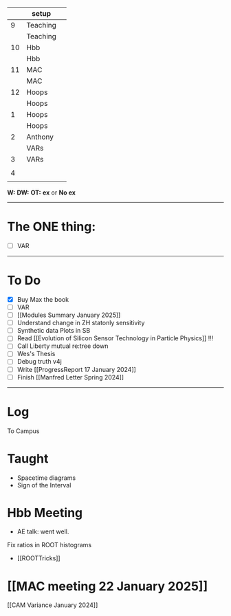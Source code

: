 
|     | setup    |     |
| --- | -------- | --- |
| 9   | Teaching |     |
|     | Teaching |     |
| 10  | Hbb      |     |
|     | Hbb      |     |
| 11  | MAC      |     |
|     | MAC      |     |
| 12  | Hoops    |     |
|     | Hoops    |     |
| 1   | Hoops    |     |
|     | Hoops    |     |
| 2   | Anthony  |     |
|     | VARs     |     |
| 3   | VARs     |     |
|     |          |     |
| 4   |          |     |
|     |          |     |

**W:**
**DW:**
**OT:**
**ex** or **No ex**

---
# The ONE thing: 
- [ ] VAR 

---
# To Do

- [x] Buy Max the book 
- [ ] VAR
- [ ] [[Modules Summary January 2025]]
- [ ] Understand change in ZH statonly sensitivity 
- [ ] Synthetic data Plots in SB 
- [ ] Read [[Evolution of Silicon Sensor Technology in Particle Physics]] !!!
- [ ] Call Liberty mutual re:tree down
- [ ] Wes's Thesis
- [ ] Debug truth v4j
- [ ] Write  [[ProgressReport 17 January 2024]]
- [ ] Finish [[Manfred Letter Spring 2024]]

---

# Log

To Campus

# Taught 
- Spacetime diagrams
- Sign of the Interval

# Hbb Meeting
- AE talk: went well. 

Fix ratios in ROOT histograms
- [[ROOTTricks]]


# [[MAC meeting 22 January 2025]]


[[CAM Variance January 2024]]